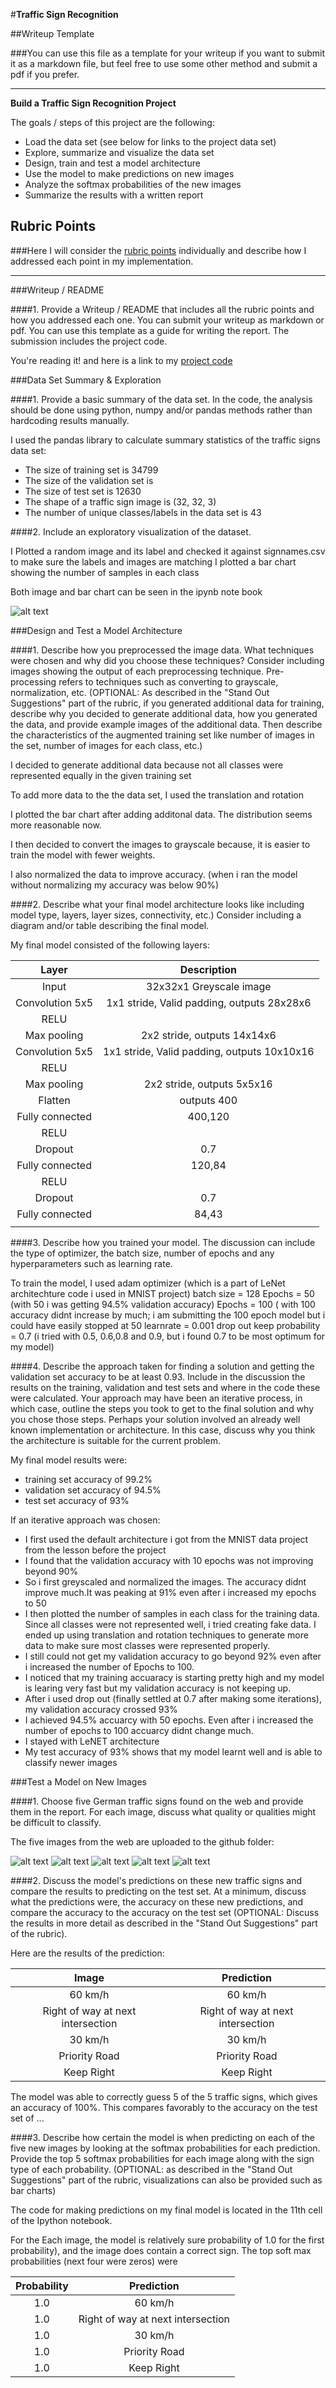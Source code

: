 #**Traffic Sign Recognition** 

##Writeup Template

###You can use this file as a template for your writeup if you want to submit it as a markdown file, but feel free to use some other method and submit a pdf if you prefer.

---

**Build a Traffic Sign Recognition Project**

The goals / steps of this project are the following:
* Load the data set (see below for links to the project data set)
* Explore, summarize and visualize the data set
* Design, train and test a model architecture
* Use the model to make predictions on new images
* Analyze the softmax probabilities of the new images
* Summarize the results with a written report


[//]: # (Image References)

[image1]: ./examples/visualization.jpg "Visualization"
[image2]: ./examples/grayscale.jpg "Grayscaling"
[image3]: ./examples/random_noise.jpg "Random Noise"
[image4]: ./examples/placeholder.png "Traffic Sign 1"
[image5]: ./examples/placeholder.png "Traffic Sign 2"
[image6]: ./examples/placeholder.png "Traffic Sign 3"
[image7]: ./examples/placeholder.png "Traffic Sign 4"
[image8]: ./examples/placeholder.png "Traffic Sign 5"

## Rubric Points
###Here I will consider the [rubric points](https://review.udacity.com/#!/rubrics/481/view) individually and describe how I addressed each point in my implementation.  

---
###Writeup / README

####1. Provide a Writeup / README that includes all the rubric points and how you addressed each one. You can submit your writeup as markdown or pdf. You can use this template as a guide for writing the report. The submission includes the project code.

You're reading it! and here is a link to my [project code](https://https://github.com/buddha216g/CarND-Traffic-Sign-Classifier/blob/master/Traffic_Sign_Classifier.ipynb)

###Data Set Summary & Exploration

####1. Provide a basic summary of the data set. In the code, the analysis should be done using python, numpy and/or pandas methods rather than hardcoding results manually.

I used the pandas library to calculate summary statistics of the traffic
signs data set:

* The size of training set is 34799
* The size of the validation set is 
* The size of test set is 12630
* The shape of a traffic sign image is (32, 32, 3)
* The number of unique classes/labels in the data set is 43

####2. Include an exploratory visualization of the dataset.

I Plotted a random image and its label and checked it against signnames.csv to make sure the labels and images are matching
I plotted a bar chart showing the number of samples in each class

Both image and bar chart can be seen in the ipynb note book

![alt text][image1]

###Design and Test a Model Architecture

####1. Describe how you preprocessed the image data. What techniques were chosen and why did you choose these techniques? Consider including images showing the output of each preprocessing technique. Pre-processing refers to techniques such as converting to grayscale, normalization, etc. (OPTIONAL: As described in the "Stand Out Suggestions" part of the rubric, if you generated additional data for training, describe why you decided to generate additional data, how you generated the data, and provide example images of the additional data. Then describe the characteristics of the augmented training set like number of images in the set, number of images for each class, etc.)

I decided to generate additional data because not all classes were represented equally in the given training set

To add more data to the the data set, I used the translation and rotation

I plotted the bar chart after adding additonal data. The distribution seems more reasonable now.

I then decided to convert the images to grayscale because, it is easier to train the model with fewer weights.

I also normalized the data to improve accuracy. (when i ran the model without normalizing my accuracy was below 90%)


####2. Describe what your final model architecture looks like including model type, layers, layer sizes, connectivity, etc.) Consider including a diagram and/or table describing the final model.

My final model consisted of the following layers:

| Layer         		|     Description	        					| 
|:---------------------:|:---------------------------------------------:| 
| Input         		| 32x32x1 Greyscale image   							| 
| Convolution 5x5     	| 1x1 stride, Valid padding, outputs 28x28x6 	|
| RELU					|												|
| Max pooling	      	| 2x2 stride,  outputs 14x14x6 				|
| Convolution 5x5     	| 1x1 stride, Valid padding, outputs 10x10x16 	|
| RELU					|												|
| Max pooling	      	| 2x2 stride,  outputs 5x5x16 				|
| Flatten		| outputs 400        									|
| Fully connected		| 400,120        									|
| RELU				|        									|
| Dropout		| 0.7        									|
| Fully connected		| 120,84        									|
| RELU				|        									|
| Dropout		| 0.7        									|
| Fully connected						|	84,43											|
|						|												|
 


####3. Describe how you trained your model. The discussion can include the type of optimizer, the batch size, number of epochs and any hyperparameters such as learning rate.

To train the model, I used
    adam optimizer (which is a part of LeNet architechture code i used in MNIST project)
    batch size = 128
    Epochs = 50 (with 50 i was getting 94.5% validation accuracy)
    Epochs = 100 ( with 100 accuracy didnt increase by much; i am submitting the 100 epoch model but i could have easily stopped at 50
    learnrate = 0.001
    drop out keep probability = 0.7 (i tried with 0.5, 0.6,0.8 and 0.9, but i found 0.7 to be most optimum for my model)

####4. Describe the approach taken for finding a solution and getting the validation set accuracy to be at least 0.93. Include in the discussion the results on the training, validation and test sets and where in the code these were calculated. Your approach may have been an iterative process, in which case, outline the steps you took to get to the final solution and why you chose those steps. Perhaps your solution involved an already well known implementation or architecture. In this case, discuss why you think the architecture is suitable for the current problem.

My final model results were:
* training set accuracy of 99.2%
* validation set accuracy of 94.5%
* test set accuracy of 93%

If an iterative approach was chosen:
* I first used the default architecture i got from the MNIST data project from the lesson before the project
* I found that the validation accuracy with 10 epochs was not improving beyond 90%
* So i first greyscaled and normalized the images. The accuracy didnt improve much.It was peaking at 91% even after i increased my epochs to 50
* I then plotted the number of samples in each class for the training data. Since all classes were not represented well, i tried creating fake data. I ended up using translation and rotation techniques to generate more data to make sure most classes were represented properly.
* I still could not get my validation accuracy to go beyond 92% even after i increased the number of Epochs to 100.
* I noticed that my training accuaracy is starting pretty high and my model is learing very fast but my validation accuracy is not keeping up.
* After i used drop out (finally settled at 0.7 after making some iterations), my validation accuracy crossed 93%
* I achieved 94.5% accuarcy with 50 epochs. Even after i increased the number of epochs to 100 accuarcy didnt change much.
* I stayed with LeNET architecture
* My test accuracy of 93% shows that my model learnt well and is able to classify newer images

###Test a Model on New Images

####1. Choose five German traffic signs found on the web and provide them in the report. For each image, discuss what quality or qualities might be difficult to classify.

The five images from the web are uploaded to the github folder:

![alt text][image4] ![alt text][image5] ![alt text][image6] 
![alt text][image7] ![alt text][image8]


####2. Discuss the model's predictions on these new traffic signs and compare the results to predicting on the test set. At a minimum, discuss what the predictions were, the accuracy on these new predictions, and compare the accuracy to the accuracy on the test set (OPTIONAL: Discuss the results in more detail as described in the "Stand Out Suggestions" part of the rubric).

Here are the results of the prediction:

| Image			        |     Prediction	        					| 
|:---------------------:|:---------------------------------------------:| 
| 60 km/h     		| 60 km/h   									| 
| Right of way at next intersection    			| Right of way at next intersection 										|
| 30 km/h					| 30 km/h											|
| Priority Road	      		| Priority Road					 				|
| Keep Right		| Keep Right      							|


The model was able to correctly guess 5 of the 5 traffic signs, which gives an accuracy of 100%. This compares favorably to the accuracy on the test set of ...

####3. Describe how certain the model is when predicting on each of the five new images by looking at the softmax probabilities for each prediction. Provide the top 5 softmax probabilities for each image along with the sign type of each probability. (OPTIONAL: as described in the "Stand Out Suggestions" part of the rubric, visualizations can also be provided such as bar charts)

The code for making predictions on my final model is located in the 11th cell of the Ipython notebook.

For the Each image, the model is relatively sure probability of 1.0 for the first probability), and the image does contain a correct sign. The top soft max probabilities (next four were zeros) were

| Probability         	|     Prediction	        					| 
|:---------------------:|:---------------------------------------------:| 
| 1.0         			| 60 km/h    									| 
| 1.0     				| Right of way at next intersection 										|
| 1.0					| 30 km/h											|
| 1.0	      			| Priority Road					 				|
| 1.0				    | Keep Right      							|




